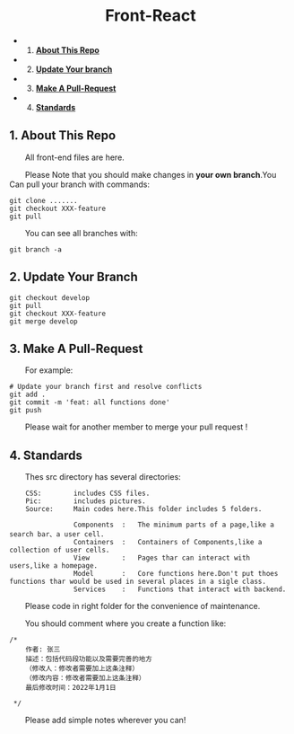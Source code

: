 
# <center> Front-React </center> #


<!-- vscode-markdown-toc -->
* 1. [**About This Repo**](#AboutThisRepo)
* 2. [**Update Your branch**](#UpdateYourBranch)
* 3. [**Make A Pull-Request**](#MakeAPull-Request)
* 4. [**Standards**](#Standards)

<!-- vscode-markdown-toc-config
	numbering=true
	autoSave=true
	/vscode-markdown-toc-config -->
<!-- /vscode-markdown-toc -->


##  1. <a name='AboutThisRepo'></a>**About This Repo**                                                                                                                                             
&emsp;&emsp;All front-end files are here.

&emsp;&emsp;Please Note that you should make changes in **your own branch**.You Can pull your branch with commands:

```shell
git clone .......
git checkout XXX-feature
git pull
```

&emsp;&emsp;You can see all branches with:
```shell
git branch -a
```

##  2. <a name='UpdateYourBranch'></a>**Update Your Branch**


```shell
git checkout develop
git pull
git checkout XXX-feature
git merge develop
```

##  3. <a name='MakeAPull-Request'></a>**Make A Pull-Request**
&emsp;&emsp;For example:
```shell
# Update your branch first and resolve conflicts
git add .
git commit -m 'feat: all functions done'
git push
```

&emsp;&emsp;Please wait for another member to merge your pull request !

##  4. <a name='Standards'></a>**Standards**
&emsp;&emsp;Thes src directory has several directories:

        CSS:        includes CSS files.
        Pic:        includes pictures.
        Source:     Main codes here.This folder includes 5 folders.

                    Components  :   The minimum parts of a page,like a search bar、a user cell.
                    Containers  :   Containers of Components,like a collection of user cells.
                    View        :   Pages thar can interact with users,like a homepage.
                    Model       :   Core functions here.Don't put thoes functions thar would be used in several places in a sigle class.
                    Services    :   Functions that interact with backend.


&emsp;&emsp;Please code in right folder for the convenience of maintenance.

&emsp;&emsp;You should comment where you create a function like:
```javascrip
/*
    作者: 张三
    描述：包括代码段功能以及需要完善的地方
    （修改人：修改者需要加上这条注释）
    （修改内容：修改者需要加上这条注释）
    最后修改时间：2022年1月1日

 */
```
&emsp;&emsp;Please add simple notes wherever you can!

